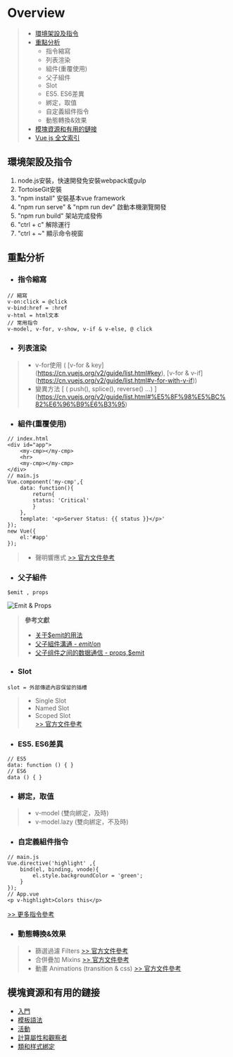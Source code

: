 # Overview
> * [ 環境架設及指令 ](http://git.wz3.bet/howard.hung/Vue_document#%E7%92%B0%E5%A2%83%E6%9E%B6%E8%A8%AD%E5%8F%8A%E6%8C%87%E4%BB%A4)
> * [ 重點分析 ](http://git.wz3.bet/howard.hung/Vue_document#%E9%87%8D%E9%BB%9E%E5%88%86%E6%9E%90)
>   * 指令縮寫  
>   * 列表渲染  
>   * 組件(重覆使用)  
>   * 父子組件  
>   * Slot  
>   * ES5. ES6差異  
>   * 綁定，取值  
>   * 自定義組件指令  
>   * 動態轉換&效果  
> * [ 模塊資源和有用的鏈接 ](http://git.wz3.bet/howard.hung/Vue_document#%E6%A8%A1%E5%A1%8A%E8%B3%87%E6%BA%90%E5%92%8C%E6%9C%89%E7%94%A8%E7%9A%84%E9%8F%88%E6%8E%A5)
> * [Vue js 全文索引](https://cn.vuejs.org/v2/guide/)  

## 環境架設及指令
1. node.js安裝，快速開發免安裝webpack或gulp
2. TortoiseGit安裝
3. "npm install" 安裝基本vue framework
4. "npm run serve" & "npm run dev" 啟動本機瀏覽開發
5. "npm run build" 架站完成發佈
6. "ctrl + c" 解除運行
7. "ctrl + ~" 顯示命令視窗

## 重點分析
- ### 指令縮寫
```
// 縮寫  
v-on:click = @click  
v-bind:href = :href  
v-html = html文本   
// 常用指令  
v-model, v-for, v-show, v-if & v-else, @ click
```

- ### 列表渲染
> * v-for使用 ( [v-for & key] (https://cn.vuejs.org/v2/guide/list.html#key), [v-for & v-if] (https://cn.vuejs.org/v2/guide/list.html#v-for-with-v-if))
> * 變異方法 [ ( push(), splice(), reverse() ...) ] (https://cn.vuejs.org/v2/guide/list.html#%E5%8F%98%E5%BC%82%E6%96%B9%E6%B3%95)

- ### 組件(重覆使用)
```
// index.html
<div id="app">
    <my-cmp></my-cmp>
    <hr>
    <my-cmp></my-cmp>
</div>  
// main.js
Vue.component('my-cmp',{
    data: function(){
        return{
        status: 'Critical'
        }
    },
    template: '<p>Server Status: {{ status }}</p>'
});
new Vue({
    el:'#app'
});
```
> * 聲明響應式  [ >> 官方文件參考 ](https://cn.vuejs.org/v2/guide/reactivity.html#%E5%A3%B0%E6%98%8E%E5%93%8D%E5%BA%94%E5%BC%8F%E5%B1%9E%E6%80%A7)  

- ### 父子組件
```
$emit , props
```
![Emit & Props](./img/01.png "Parent, Child")
> **參考文獻**  
> * [ 关于$emit的用法 ](https://blog.csdn.net/sllailcp/article/details/78595077)    
> * [ 父子組件溝通 - $emit/$on ](https://jeremysu0131.github.io/Vue-js-%E7%88%B6%E5%AD%90%E7%B5%84%E4%BB%B6%E6%BA%9D%E9%80%9A-emit-on/)    
> * [ 父子组件之间的数据通信 - props,$emit](https://segmentfault.com/a/1190000015234117)    

- ### Slot
```
slot = 外部傳遞內容保留的插槽
```
> * Single Slot  
> * Named Slot  
> * Scoped Slot  
> [ >> 官方文件參考 ](https://cn.vuejs.org/v2/api/#slot)

- ### ES5. ES6差異
```
// ES5
data: function () { }
// ES6
data () { }
```

- ### 綁定，取值
> * v-model (雙向綁定，及時)  
> * v-model.lazy (雙向綁定，不及時)  

- ### 自定義組件指令
``` 
// main.js
Vue.directive('highlight' ,{
	bind(el, binding, vnode){
		el.style.backgroundColor = 'green';
    }
});
// App.vue
<p v-highlight>Colors this</p>
``` 
[ >> 更多指令參考 ](https://cn.vuejs.org/v2/api/#%E6%8C%87%E4%BB%A4)

- ### 動態轉換&效果
> * 篩選過濾 Filters  [ >> 官方文件參考 ](https://cn.vuejs.org/v2/guide/filters.html)
> * 合併疊加 Mixins  [ >> 官方文件參考 ](https://cn.vuejs.org/v2/guide/mixins.html)
> * 動畫 Animations (transition & css) [ >> 官方文件參考 ](https://cn.vuejs.org/v2/api/#transition)

## 模塊資源和有用的鏈接
* [ 入門 ](http://vuejs.org/guide/)  
* [ 模板語法 ](http://vuejs.org/guide/syntax.html)  
* [ 活動 ](http://vuejs.org/guide/events.html)  
* [ 計算屬性和觀察者 ](http://vuejs.org/guide/computed.html)  
* [ 類和样式綁定 ](http://vuejs.org/guide/class-and-style.html)  
